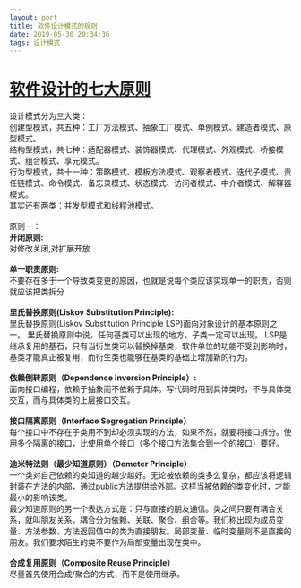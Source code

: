 ```yaml
---
layout: port
title: 软件设计模式的规则
date: 2019-05-30 20:34:36
tags: 设计模式
---
```


<div class = "post">
		<h1 class = "postTitle">
			<a id="cb_post_title_url" class="postTitle2" href="https://www.cnblogs.com/lichuangblog/p/8871813.html">软件设计的七大原则</a>
		</h1>
		<div class="clear"></div>
		<div class="postBody">
			<div id="cnblogs_post_body" class="blogpost-body"><div>设计模式分为三大类：</div>
<div>创建型模式，共五种：工厂方法模式、抽象工厂模式、单例模式、建造者模式、原型模式。</div>
<div>结构型模式，共七种：适配器模式、装饰器模式、代理模式、外观模式、桥接模式、组合模式、享元模式。</div>
<div>行为型模式，共十一种：策略模式、模板方法模式、观察者模式、迭代子模式、责任链模式、命令模式、备忘录模式、状态模式、访问者模式、中介者模式、解释器模式。</div>
<div>
<div>其实还有两类：并发型模式和线程池模式。</div>
<div>&nbsp;</div>
<div>原则一：</div>
<div><strong>开闭原则:</strong></div>
<div>对修改关闭,对扩展开放</div>
<div>&nbsp;</div>
<div><strong>单一职责原则:</strong></div>
<div>不要存在多于一个导致类变更的原因，也就是说每个类应该实现单一的职责，否则就应该把类拆分</div>
<div>&nbsp;</div>
<div><strong>里氏替换原则(Liskov Substitution Principle):</strong></div>
<div>里氏替换原则(Liskov Substitution Principle LSP)面向对象设计的基本原则之一。 里氏替换原则中说，任何基类可以出现的地方，子类一定可以出现。 LSP是继承复用的基石，只有当衍生类可以替换掉基类，软件单位的功能不受到影响时，基类才能真正被复用，而衍生类也能够在基类的基础上增加新的行为。</div>
<div>&nbsp;</div>
<div>
<div><strong>依赖倒转原则（Dependence Inversion Principle）:</strong></div>
<div>面向接口编程，依赖于抽象而不依赖于具体。写代码时用到具体类时，不与具体类交互，而与具体类的上层接口交互。</div>
<div>&nbsp;</div>
</div>
<div>
<div><strong>接口隔离原则（Interface Segregation Principle）</strong></div>
<div>每个接口中不存在子类用不到却必须实现的方法，如果不然，就要将接口拆分。使用多个隔离的接口，比使用单个接口（多个接口方法集合到一个的接口）要好。</div>
<div>
<div>&nbsp;</div>
<div><strong>迪米特法则（最少知道原则）（Demeter Principle）</strong></div>
<div>一个类对自己依赖的类知道的越少越好。无论被依赖的类多么复杂，都应该将逻辑封装在方法的内部，通过public方法提供给外部。这样当被依赖的类变化时，才能最小的影响该类。</div>
<div>最少知道原则的另一个表达方式是：只与直接的朋友通信。类之间只要有耦合关系，就叫朋友关系。耦合分为依赖、关联、聚合、组合等。我们称出现为成员变量、方法参数、方法返回值中的类为直接朋友。局部变量、临时变量则不是直接的朋友。我们要求陌生的类不要作为局部变量出现在类中。</div>
<div>&nbsp;</div>
<div>
<div>
<div><strong>合成复用原则（Composite Reuse Principle）</strong></div>
<div>尽量首先使用合成/聚合的方式，而不是使用继承。</div>
<p>&nbsp;</p>
<div>&nbsp;</div>
</div>
</div>
</div>
</div>
</div>